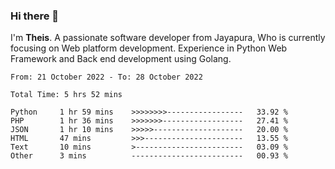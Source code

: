 ### Hi there 👋

I'm <b>Theis</b>. A passionate software developer from Jayapura, Who is currently focusing on Web platform development. Experience in Python Web Framework and Back end development using Golang.

 
 <!--START_SECTION:waka-->

```text
From: 21 October 2022 - To: 28 October 2022

Total Time: 5 hrs 52 mins

Python     1 hr 59 mins    >>>>>>>>-----------------   33.92 %
PHP        1 hr 36 mins    >>>>>>>------------------   27.41 %
JSON       1 hr 10 mins    >>>>>--------------------   20.00 %
HTML       47 mins         >>>----------------------   13.55 %
Text       10 mins         >------------------------   03.09 %
Other      3 mins          -------------------------   00.93 %
```

<!--END_SECTION:waka-->
